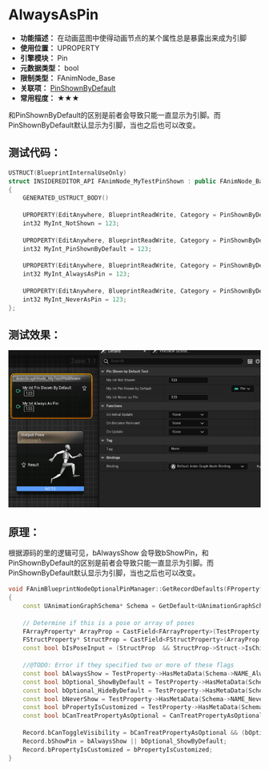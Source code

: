﻿# AlwaysAsPin

- **功能描述：** 在动画蓝图中使得动画节点的某个属性总是暴露出来成为引脚
- **使用位置：** UPROPERTY
- **引擎模块：** Pin
- **元数据类型：** bool
- **限制类型：** FAnimNode_Base
- **关联项：** [PinShownByDefault](#Meta_AnimationGraph_PinShownByDefault)
- **常用程度：** ★★★

和PinShownByDefault的区别是前者会导致只能一直显示为引脚。而PinShownByDefault默认显示为引脚，当也之后也可以改变。

## 测试代码：

```cpp
USTRUCT(BlueprintInternalUseOnly)
struct INSIDEREDITOR_API FAnimNode_MyTestPinShown : public FAnimNode_Base
{
	GENERATED_USTRUCT_BODY()

	UPROPERTY(EditAnywhere, BlueprintReadWrite, Category = PinShownByDefaultTest)
	int32 MyInt_NotShown = 123;

	UPROPERTY(EditAnywhere, BlueprintReadWrite, Category = PinShownByDefaultTest, meta = (PinShownByDefault))
	int32 MyInt_PinShownByDefault = 123;

	UPROPERTY(EditAnywhere, BlueprintReadWrite, Category = PinShownByDefaultTest, meta = (AlwaysAsPin))
	int32 MyInt_AlwaysAsPin = 123;

	UPROPERTY(EditAnywhere, BlueprintReadWrite, Category = PinShownByDefaultTest, meta = (NeverAsPin))
	int32 MyInt_NeverAsPin = 123;
};
```

## 测试效果：

![PinShown](Meta_AnimationGraph_AlwaysAsPin_PinShown.gif)

## 原理：

根据源码的里的逻辑可见，bAlwaysShow 会导致bShowPin，和PinShownByDefault的区别是前者会导致只能一直显示为引脚。而PinShownByDefault默认显示为引脚，当也之后也可以改变。

```cpp
void FAnimBlueprintNodeOptionalPinManager::GetRecordDefaults(FProperty* TestProperty, FOptionalPinFromProperty& Record) const
{
	const UAnimationGraphSchema* Schema = GetDefault<UAnimationGraphSchema>();

	// Determine if this is a pose or array of poses
	FArrayProperty* ArrayProp = CastField<FArrayProperty>(TestProperty);
	FStructProperty* StructProp = CastField<FStructProperty>(ArrayProp ? ArrayProp->Inner : TestProperty);
	const bool bIsPoseInput = (StructProp  && StructProp->Struct->IsChildOf(FPoseLinkBase::StaticStruct()));

	//@TODO: Error if they specified two or more of these flags
	const bool bAlwaysShow = TestProperty->HasMetaData(Schema->NAME_AlwaysAsPin) || bIsPoseInput;
	const bool bOptional_ShowByDefault = TestProperty->HasMetaData(Schema->NAME_PinShownByDefault);
	const bool bOptional_HideByDefault = TestProperty->HasMetaData(Schema->NAME_PinHiddenByDefault);
	const bool bNeverShow = TestProperty->HasMetaData(Schema->NAME_NeverAsPin);
	const bool bPropertyIsCustomized = TestProperty->HasMetaData(Schema->NAME_CustomizeProperty);
	const bool bCanTreatPropertyAsOptional = CanTreatPropertyAsOptional(TestProperty);

	Record.bCanToggleVisibility = bCanTreatPropertyAsOptional && (bOptional_ShowByDefault || bOptional_HideByDefault);
	Record.bShowPin = bAlwaysShow || bOptional_ShowByDefault;
	Record.bPropertyIsCustomized = bPropertyIsCustomized;
}
```